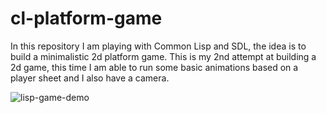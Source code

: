 # cl-platform-game

In this repository I am playing with Common Lisp and SDL, the idea is to build a minimalistic 2d platform game.
This is my 2nd attempt at building a 2d game, this time I am able to run some basic animations based on a player sheet and I 
also have a camera.

![lisp-game-demo](https://github.com/andreadipersio/cl-platform-game/assets/1267841/0cccaba7-246a-41ce-8f47-0a68fb04fb7c)
